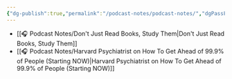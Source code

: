 ```yaml
---
{"dg-publish":true,"permalink":"/podcast-notes/podcast-notes/","dgPassFrontmatter":true,"noteIcon":"3","created":"2023-12-11T20:28:40.821+05:30","updated":"2023-12-28T22:15:03.243+05:30"}
---
```




- [[🎧 Podcast Notes/Don't Just Read Books, Study Them\|Don't Just Read Books, Study Them]]
- [[🎧 Podcast Notes/Harvard Psychiatrist on How To Get Ahead of 99.9% of People (Starting NOW)\|Harvard Psychiatrist on How To Get Ahead of 99.9% of People (Starting NOW)]]

